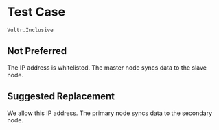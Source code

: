 # Test Case

    Vultr.Inclusive

## Not Preferred

The IP address is whitelisted.
The master node syncs data to the slave node.

## Suggested Replacement

We allow this IP address.
The primary node syncs data to the secondary node.
